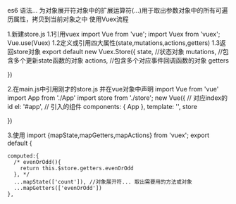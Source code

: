 es6 语法... 为对象展开符对象中的扩展运算符(...)用于取出参数对象中的所有可遍历属性，拷贝到当前对象之中
使用Vuex流程

1.新建store.js 
1.1引用vuex
import Vue from 'vue';
import Vuex from 'vuex';
Vue.use(Vuex)
1.2定义或引用四大属性(state,mutations,actions,getters)
1.3返回store对象
export default new Vuex.Store({
  state, //状态对象
  mutations, //包含多个更新state函数的对象
  actions, //包含多个对应事件回调函数的对象
  getters

})

2.在main.js中引用刚才的store.js 并在vue对象中声明
import Vue from 'vue'
import App from './App'
import store from './store';
new Vue({
    // 对应index的id
    el: '#app',
    // 引入的组件
    components: { App },
    template: '<App/>',
    store

})

3.使用
import {mapState,mapGetters,mapActions} from 'vuex';
  export default {
    
    computed:{
      /* evenOrOdd(){
        return this.$store.getters.evenOrOdd
      }, */
      ...mapState(['count']), //对象展开符... 取出需要用的方法或对象
      ...mapGetters(['evenOrOdd'])
    },